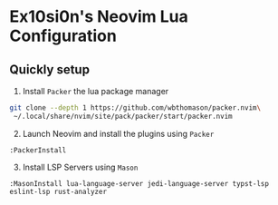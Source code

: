 # Ex10si0n's Neovim Lua Configuration

## Quickly setup

1. Install `Packer` the lua package manager

```bash
git clone --depth 1 https://github.com/wbthomason/packer.nvim\
 ~/.local/share/nvim/site/pack/packer/start/packer.nvim
```

2. Launch Neovim and install the plugins using `Packer`

```
:PackerInstall
```

3. Install LSP Servers using `Mason`

```
:MasonInstall lua-language-server jedi-language-server typst-lsp eslint-lsp rust-analyzer
```
